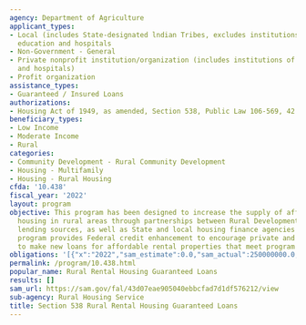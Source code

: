 ```yaml
---
agency: Department of Agriculture
applicant_types:
- Local (includes State-designated lndian Tribes, excludes institutions of higher
  education and hospitals
- Non-Government - General
- Private nonprofit institution/organization (includes institutions of higher education
  and hospitals)
- Profit organization
assistance_types:
- Guaranteed / Insured Loans
authorizations:
- Housing Act of 1949, as amended, Section 538, Public Law 106-569, 42 U.S.C. 1490p-2.
beneficiary_types:
- Low Income
- Moderate Income
- Rural
categories:
- Community Development - Rural Community Development
- Housing - Multifamily
- Housing - Rural Housing
cfda: '10.438'
fiscal_year: '2022'
layout: program
objective: This program has been designed to increase the supply of affordable multifamily
  housing in rural areas through partnerships between Rural Development and major
  lending sources, as well as State and local housing finance agencies and bond insurers.  The
  program provides Federal credit enhancement to encourage private and public lenders
  to make new loans for affordable rental properties that meet program standards.
obligations: '[{"x":"2022","sam_estimate":0.0,"sam_actual":250000000.0,"usa_spending_actual":0.0},{"x":"2023","sam_estimate":400000000.0,"sam_actual":0.0,"usa_spending_actual":0.0},{"x":"2024","sam_estimate":400000000.0,"sam_actual":0.0,"usa_spending_actual":0.0}]'
permalink: /program/10.438.html
popular_name: Rural Rental Housing Guaranteed Loans
results: []
sam_url: https://sam.gov/fal/43d07eae905040ebbcfad7d1df576212/view
sub-agency: Rural Housing Service
title: Section 538 Rural Rental Housing Guaranteed Loans
---
```

